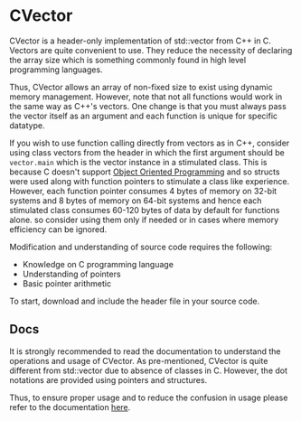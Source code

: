 # CVector

CVector is a header-only implementation of std::vector from C++ in C.
Vectors are quite convenient to use. They reduce the necessity of declaring
the array size which is something commonly found in high level programming
languages.

Thus, CVector allows an array of non-fixed size to exist using dynamic
memory management. However, note that not all functions would work in the
same way as C++'s vectors. One change is that you must always pass the vector
itself as an argument and each function is unique for specific datatype.

If you wish to use function calling directly from vectors as in C++,
consider using class vectors from the header in which the first
argument should be `vector.main` which is the vector instance in a stimulated
class. This is because C doesn't support [Object Oriented Programming](https://www.geeksforgeeks.org/introduction-of-object-oriented-programming/) and so structs were used along with
function pointers to stimulate a class like experience. However, each function pointer
consumes 4 bytes of memory on 32-bit systems and 8 bytes of memory on 64-bit systems
and hence each stimulated class consumes 60-120 bytes of data by default for functions alone.
so consider using them only if needed or in cases where memory efficiency can be ignored.

Modification and understanding of source code requires the following:
* Knowledge on C programming language
* Understanding of pointers
* Basic pointer arithmetic

To start, download and include the header file in your source code.

## Docs

It is strongly recommended to read the documentation to understand the operations
and usage of CVector. As pre-mentioned, CVector is quite different from std::vector
due to absence of classes in C. However, the dot notations are provided using
pointers and structures.

Thus, to ensure proper usage and to reduce the confusion in usage please refer to
the documentation [here](Getting_Started).